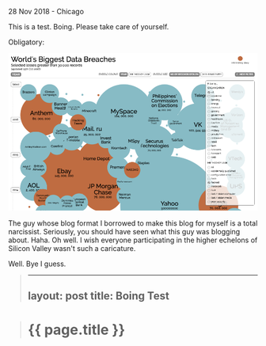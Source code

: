 <p class="meta">28 Nov 2018 - Chicago</p>

This is a test. Boing. Please take care of yourself.

Obligatory:

<a href="https://www.google.com/">
  <img src="/images/posts/2016-11-10/breaches.png">
</a>

The guy whose blog format I borrowed to make this blog for myself is a total narcissist. Seriously, you should have seen what this guy was blogging about. Haha. Oh well. I wish everyone participating in the higher echelons of Silicon Valley wasn't such a caricature.

Well. Bye I guess.



>---
>layout: post
>title: Boing Test
>---

>{{ page.title }}
>================